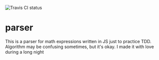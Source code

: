 ![Travis CI status](https://travis-ci.org/Ann1297/parser.svg?branch=master)

# parser

This is a parser for math expressions written in JS just to practice TDD.
Algorithm may be confusing sometimes, but it's okay. I made it with love during a long night
